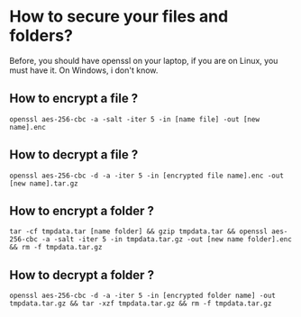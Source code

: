 # How to secure your files and folders?

Before, you should have openssl on your laptop, if you are on Linux, you must have it.
On Windows, i don't know.

## How to encrypt a file ?

`openssl aes-256-cbc -a -salt -iter 5 -in [name file] -out [new name].enc`

## How to decrypt a file ?

`openssl aes-256-cbc -d -a -iter 5 -in [encrypted file name].enc -out [new name].tar.gz`

## How to encrypt a folder ?

`tar -cf tmpdata.tar [name folder] && gzip tmpdata.tar && openssl aes-256-cbc -a -salt -iter 5 -in tmpdata.tar.gz -out [new name folder].enc && rm -f tmpdata.tar.gz`

## How to decrypt a folder ?

`openssl aes-256-cbc -d -a -iter 5 -in [encrypted folder name] -out tmpdata.tar.gz && tar -xzf tmpdata.tar.gz && rm -f tmpdata.tar.gz`